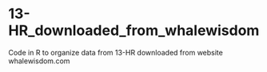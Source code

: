 # 13-HR_downloaded_from_whalewisdom
Code in R to organize data from 13-HR downloaded from website whalewisdom.com
